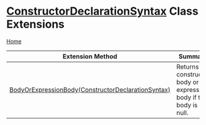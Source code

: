 # [ConstructorDeclarationSyntax](https://docs.microsoft.com/en-us/dotnet/api/microsoft.codeanalysis.csharp.syntax.constructordeclarationsyntax) Class Extensions

[Home](../../../../../README.md)

| Extension Method | Summary |
| ---------------- | ------- |
| [BodyOrExpressionBody(ConstructorDeclarationSyntax)](../../../../../Roslynator/CSharp/SyntaxExtensions/BodyOrExpressionBody/README.md#Roslynator_CSharp_SyntaxExtensions_BodyOrExpressionBody_Microsoft_CodeAnalysis_CSharp_Syntax_ConstructorDeclarationSyntax_) | Returns constructor body or an expression body if the body is null\. |

